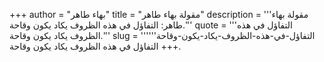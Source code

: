 +++
author = "بهاء طاهر"
title = "مقولة بهاء طاهر"
description = '''مقولة بهاء طاهر: التفاؤل في هذه الظروف يكاد يكون وقاحة.'''
quote = '''التفاؤل في هذه الظروف يكاد يكون وقاحة.'''
slug = '''التفاؤل-في-هذه-الظروف-يكاد-يكون-وقاحة'''
+++
التفاؤل في هذه الظروف يكاد يكون وقاحة.
